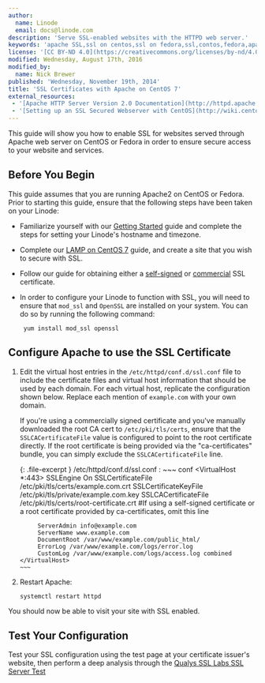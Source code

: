 ```yaml
---
author:
  name: Linode
  email: docs@linode.com
description: 'Serve SSL-enabled websites with the HTTPD web server.'
keywords: 'apache SSL,ssl on centos,ssl on fedora,ssl,contos,fedora,apache,httpd'
license: '[CC BY-ND 4.0](https://creativecommons.org/licenses/by-nd/4.0)'
modified: Wednesday, August 17th, 2016
modified_by:
  name: Nick Brewer
published: 'Wednesday, November 19th, 2014'
title: 'SSL Certificates with Apache on CentOS 7'
external_resources:
 - '[Apache HTTP Server Version 2.0 Documentation](http://httpd.apache.org/docs/2.0/)'
 - '[Setting up an SSL Secured Webserver with CentOS](http://wiki.centos.org/HowTos/Https)'
---
```


This guide will show you how to enable SSL for websites served through Apache web server on CentOS or Fedora in order to ensure secure access to your website and services.

## Before You Begin

This guide assumes that you are running Apache2 on CentOS or Fedora. Prior to starting this guide, ensure that the following steps have been taken on your Linode:

-  Familiarize yourself with our [Getting Started](/docs/getting-started) guide and complete the steps for setting your Linode's hostname and timezone.

-  Complete our [LAMP on CentOS 7](/docs/websites/lamp/lamp-on-centos-7) guide, and create a site that you wish to secure with SSL.

-  Follow our guide for obtaining either a [self-signed](docs/security/ssl/creating-a-selfsigned-certificate-centos-fedora) or [commercial](/docs/security/ssl/obtaining-a-commercial-ssl-certificate-centos-fedora.md) SSL certificate.

-  In order to configure your Linode to function with SSL, you will need to ensure that `mod_ssl` and `OpenSSL` are installed on your system.  You can do so by running the following command:

        yum install mod_ssl openssl

## Configure Apache to use the SSL Certificate

1.  Edit the virtual host entries in the `/etc/httpd/conf.d/ssl.conf` file to include the certificate files and virtual host information that should be used by each domain. For each virtual host, replicate the configuration shown below. Replace each mention of `example.com` with your own domain.

    If you're using a commercially signed certificate and you've manually downloaded the root CA cert to `/etc/pki/tls/certs`, ensure that the `SSLCACertificateFile` value is configured to point to the root certificate directly. If the root certificate is being provided via the "ca-certificates" bundle, you can simply exclude the `SSLCACertificateFile` line.

    {: .file-excerpt }
    /etc/httpd/conf.d/ssl.conf
    :   ~~~ conf
        <VirtualHost *:443>
             SSLEngine On
             SSLCertificateFile /etc/pki/tls/certs/example.com.crt
             SSLCertificateKeyFile /etc/pki/tls/private/example.com.key
             SSLCACertificateFile /etc/pki/tls/certs/root-certificate.crt  #If using a self-signed certificate or a root certificate provided by ca-certificates, omit this line

             ServerAdmin info@example.com
             ServerName www.example.com
             DocumentRoot /var/www/example.com/public_html/
             ErrorLog /var/www/example.com/logs/error.log
             CustomLog /var/www/example.com/logs/access.log combined
        </VirtualHost>
        ~~~

2.  Restart Apache:

        systemctl restart httpd

You should now be able to visit your site with SSL enabled.

## Test Your Configuration

Test your SSL configuration using the test page at your certificate issuer's website, then perform a deep analysis through the [Qualys SSL Labs SSL Server Test](https://www.ssllabs.com/ssltest/)